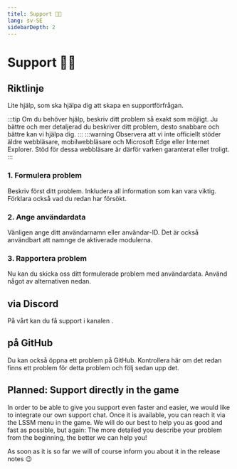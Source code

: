 ```yaml
---
titel: Support 👨‍💻
lang: sv-SE
sidebarDepth: 2
---
```


# Support 👨‍💻

## Riktlinje
Lite hjälp, som ska hjälpa dig att skapa en supportförfrågan.

:::tip
Om du behöver hjälp, beskriv ditt problem så exakt som möjligt. Ju bättre och mer detaljerad du beskriver ditt problem, desto snabbare och bättre kan vi hjälpa dig.
:::
:::warning
Observera att vi inte officiellt stöder äldre webbläsare, mobilwebbläsare och Microsoft Edge eller Internet Explorer. Stöd för dessa webbläsare är därför varken garanterat eller troligt.
:::

### 1. Formulera problem
Beskriv först ditt problem. Inkludera all information som kan vara viktig. Förklara också vad du redan har försökt.

### 2. Ange användardata
Vänligen ange ditt användarnamn eller användar-ID. Det är också användbart att namnge de aktiverade modulerna.

### 3. Rapportera problem
Nu kan du skicka oss ditt formulerade problem med användardata. Använd något av alternativen nedan.

## via Discord
På vårt <discord/> kan du få support i kanalen <discord-channel channel="lssm-help"/>.

## på GitHub
Du kan också öppna ett problem på <a :href="$theme.variables.github + '/issues'" target="_blank">GitHub</a>. Kontrollera här om det redan finns ett problem för detta problem och följ sedan upp det.

## Planned: Support directly in the game
In order to be able to give you support even faster and easier, we would like to integrate our own support chat. Once it is available, you can reach it via the LSSM menu in the game. We will do our best to help you as good and fast as possible, but again: The more detailed you describe your problem from the beginning, the better we can help you!

As soon as it is so far we will of course inform you about it in the release notes :wink:
